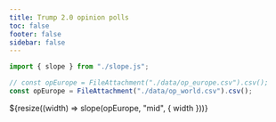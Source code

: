 ```yaml
---
title: Trump 2.0 opinion polls
toc: false
footer: false
sidebar: false
---
```


```js
import { slope } from "./slope.js";
```

```js
// const opEurope = FileAttachment("./data/op_europe.csv").csv();
const opEurope = FileAttachment("./data/op_world.csv").csv();
```

<div class="w-full">
    ${resize((width) => slope(opEurope, "mid", { width }))}
</div>
